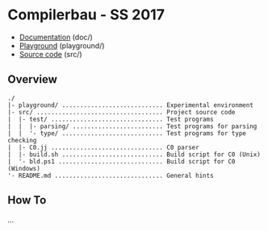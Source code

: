 # Compilerbau - SS 2017
* [Documentation](/doc) (doc/)
* [Playground](/playground) (playground/)
* [Source code](/src) (src/)

## Overview
```
./
|- playground/ ............................ Experimental environment
|- src/ ................................... Project source code
|  |- test/ ............................... Test programs
|  |  |- parsing/ ......................... Test programs for parsing
|  |  '- type/ ............................ Test programs for type checking
|  |- C0.jj ............................... C0 parser
|  |- build.sh ............................ Build script for C0 (Unix)
|  '- bld.ps1 ............................. Build script for C0 (Windows)
'- README.md .............................. General hints
```

## How To
...